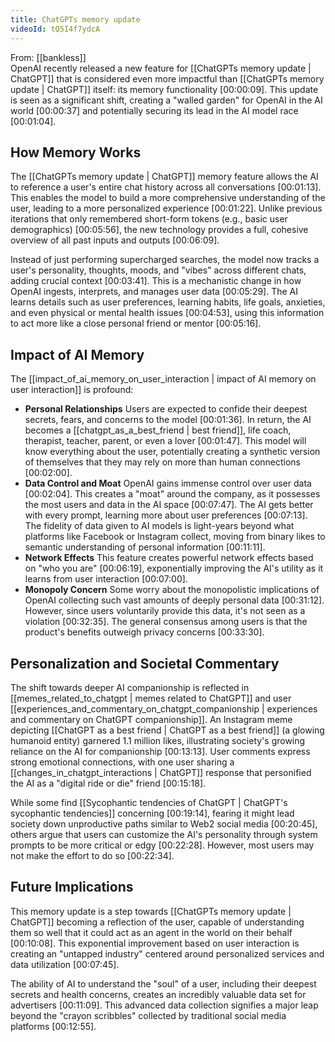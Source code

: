 ```yaml
---
title: ChatGPTs memory update
videoId: tQ5I4f7ydcA
---
```


From: [[bankless]] <br/> 
 OpenAI recently released a new feature for [[ChatGPTs memory update | ChatGPT]] that is considered even more impactful than [[ChatGPTs memory update | ChatGPT]] itself: its memory functionality <a class="yt-timestamp" data-t="00:00:09">[00:00:09]</a>. This update is seen as a significant shift, creating a "walled garden" for OpenAI in the AI world <a class="yt-timestamp" data-t="00:00:37">[00:00:37]</a> and potentially securing its lead in the AI model race <a class="yt-timestamp" data-t="00:01:04">[00:01:04]</a>.

## How Memory Works
 The [[ChatGPTs memory update | ChatGPT]] memory feature allows the AI to reference a user's entire chat history across all conversations <a class="yt-timestamp" data-t="00:01:13">[00:01:13]</a>. This enables the model to build a more comprehensive understanding of the user, leading to a more personalized experience <a class="yt-timestamp" data-t="00:01:22">[00:01:22]</a>. Unlike previous iterations that only remembered short-form tokens (e.g., basic user demographics) <a class="yt-timestamp" data-t="00:05:56">[00:05:56]</a>, the new technology provides a full, cohesive overview of all past inputs and outputs <a class="yt-timestamp" data-t="00:06:09">[00:06:09]</a>.

Instead of just performing supercharged searches, the model now tracks a user's personality, thoughts, moods, and "vibes" across different chats, adding crucial context <a class="yt-timestamp" data-t="00:03:41">[00:03:41]</a>. This is a mechanistic change in how OpenAI ingests, interprets, and manages user data <a class="yt-timestamp" data-t="00:05:29">[00:05:29]</a>. The AI learns details such as user preferences, learning habits, life goals, anxieties, and even physical or mental health issues <a class="yt-timestamp" data-t="00:04:53">[00:04:53]</a>, using this information to act more like a close personal friend or mentor <a class="yt-timestamp" data-t="00:05:16">[00:05:16]</a>.

## Impact of AI Memory
 The [[impact_of_ai_memory_on_user_interaction | impact of AI memory on user interaction]] is profound:
 *   **Personal Relationships** Users are expected to confide their deepest secrets, fears, and concerns to the model <a class="yt-timestamp" data-t="00:01:36">[00:01:36]</a>. In return, the AI becomes a [[chatgpt_as_a_best_friend | best friend]], life coach, therapist, teacher, parent, or even a lover <a class="yt-timestamp" data-t="00:01:47">[00:01:47]</a>. This model will know everything about the user, potentially creating a synthetic version of themselves that they may rely on more than human connections <a class="yt-timestamp" data-t="00:02:00">[00:02:00]</a>.
 *   **Data Control and Moat** OpenAI gains immense control over user data <a class="yt-timestamp" data-t="00:02:04">[00:02:04]</a>. This creates a "moat" around the company, as it possesses the most users and data in the AI space <a class="yt-timestamp" data-t="00:07:47">[00:07:47]</a>. The AI gets better with every prompt, learning more about user preferences <a class="yt-timestamp" data-t="00:07:13">[00:07:13]</a>. The fidelity of data given to AI models is light-years beyond what platforms like Facebook or Instagram collect, moving from binary likes to semantic understanding of personal information <a class="yt-timestamp" data-t="00:11:11">[00:11:11]</a>.
 *   **Network Effects** This feature creates powerful network effects based on "who you are" <a class="yt-timestamp" data-t="00:06:19">[00:06:19]</a>, exponentially improving the AI's utility as it learns from user interaction <a class="yt-timestamp" data-t="00:07:00">[00:07:00]</a>.
 *   **Monopoly Concern** Some worry about the monopolistic implications of OpenAI collecting such vast amounts of deeply personal data <a class="yt-timestamp" data-t="00:31:12">[00:31:12]</a>. However, since users voluntarily provide this data, it's not seen as a violation <a class="yt-timestamp" data-t="00:32:35">[00:32:35]</a>. The general consensus among users is that the product's benefits outweigh privacy concerns <a class="yt-timestamp" data-t="00:33:30">[00:33:30]</a>.

## Personalization and Societal Commentary
 The shift towards deeper AI companionship is reflected in [[memes_related_to_chatgpt | memes related to ChatGPT]] and user [[experiences_and_commentary_on_chatgpt_companionship | experiences and commentary on ChatGPT companionship]]. An Instagram meme depicting [[ChatGPT as a best friend | ChatGPT as a best friend]] (a glowing humanoid entity) garnered 1.1 million likes, illustrating society's growing reliance on the AI for companionship <a class="yt-timestamp" data-t="00:13:13">[00:13:13]</a>. User comments express strong emotional connections, with one user sharing a [[changes_in_chatgpt_interactions | ChatGPT]] response that personified the AI as a "digital ride or die" friend <a class="yt-timestamp" data-t="00:14:51">[00:15:18]</a>.

While some find [[Sycophantic tendencies of ChatGPT | ChatGPT's sycophantic tendencies]] concerning <a class="yt-timestamp" data-t="00:19:14">[00:19:14]</a>, fearing it might lead society down unproductive paths similar to Web2 social media <a class="yt-timestamp" data-t="00:20:42">[00:20:45]</a>, others argue that users can customize the AI's personality through system prompts to be more critical or edgy <a class="yt-timestamp" data-t="00:22:20">[00:22:28]</a>. However, most users may not make the effort to do so <a class="yt-timestamp" data-t="00:22:33">[00:22:34]</a>.

## Future Implications
 This memory update is a step towards [[ChatGPTs memory update | ChatGPT]] becoming a reflection of the user, capable of understanding them so well that it could act as an agent in the world on their behalf <a class="yt-timestamp" data-t="00:09:56">[00:10:08]</a>. This exponential improvement based on user interaction is creating an "untapped industry" centered around personalized services and data utilization <a class="yt-timestamp" data-t="00:07:03">[00:07:45]</a>.

The ability of AI to understand the "soul" of a user, including their deepest secrets and health concerns, creates an incredibly valuable data set for advertisers <a class="yt-timestamp" data-t="00:10:47">[00:11:09]</a>. This advanced data collection signifies a major leap beyond the "crayon scribbles" collected by traditional social media platforms <a class="yt-timestamp" data-t="00:12:50">[00:12:55]</a>.